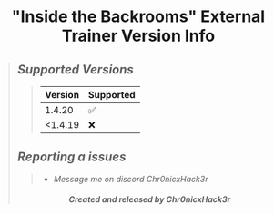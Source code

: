 # <center> "Inside the Backrooms" External Trainer Version Info </center>
>## ***Supported Versions***
>>| Version    | Supported          |
>>| ---------  | ------------------ |
>>| 1.4.20     | :white_check_mark: |
>>| <1.4.19    | :x:                |
>## ***Reporting a issues***
>>+ *Message me on discord Chr0nicxHack3r*
>###### <center> ***Created and released by Chr0nicxHack3r*** </center>

